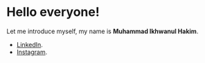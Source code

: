 # Hello everyone!
Let me introduce myself, my name is **Muhammad Ikhwanul Hakim**.

* [LinkedIn](https://www.linkedin.com/in/iwanhkim/).
* [Instagram](https://www.instagram.com/iwanhkim/).
